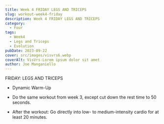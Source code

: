 ```yaml
---
title: Week 4 FRIDAY LEGS AND TRICEPS
slug: workout-week4-friday 
description: Week 4 FRIDAY LEGS AND TRICEPS  
category:
  - Four
tags:
  - Week4
  - Legs and Triceps
  - Evolution
pubDate: 2023-09-22
cover: src/images/visvrs6.webp
coverAlt: VisVrs-Lorem ipsum dolor sit amet
author: Joe Manganiello
---  
```


FRIDAY: LEGS AND TRICEPS

- Dynamic Warm-Up

- Do the same workout from week 3, except cut down the rest time to 50 seconds.

- After the workout: Go directly into low- to medium-intensity cardio for at least 20 minutes.